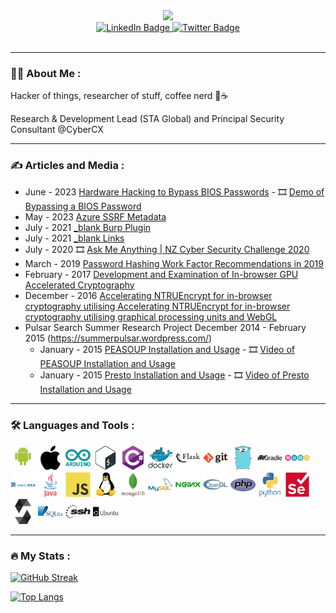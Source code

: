 <div id="header" align="center">
  <img src="https://media3.giphy.com/media/xTiIzJSKB4l7xTouE8/giphy.gif" />
</div>

<div id="badges" align="center">
  <a href="https://www.linkedin.com/in/dajnewin">
    <img src="https://img.shields.io/badge/LinkedIn-blue?style=for-the-badge&logo=linkedin&logoColor=white" alt="LinkedIn Badge"/>
  </a>
  <a href="https://twitter.com/dajnewin">
    <img src="https://img.shields.io/badge/Twitter-blue?style=for-the-badge&logo=twitter&logoColor=white" alt="Twitter Badge"/>
  </a>
</div>

<div id="views" align="center">
  <img src="https://komarev.com/ghpvc/?username=cptwin&style=flat-square&color=blue" alt="" />
</div>

---

### :man_technologist: About Me :

Hacker of things, researcher of stuff, coffee nerd 🧟☕

Research & Development Lead (STA Global) and Principal Security Consultant @CyberCX

---

### :writing_hand: Articles and Media :

- June - 2023 [Hardware Hacking to Bypass BIOS Passwords](https://cybercx.co.nz/bypassing-bios-password/) - :film_strip: [Demo of Bypassing a BIOS Password](https://www.youtube.com/watch?v=ZUveltwwldo)
- May - 2023 [Azure SSRF Metadata](https://cybercx.co.nz/azure-ssrf-metadata/)
- July - 2021 [_blank Burp Plugin](https://cptwin.lolnet.co.nz/post/2021-07-24-_blank-burp-plugin/)
- July - 2021 [_blank Links](https://cptwin.lolnet.co.nz/post/2021-07-17-underscoreblanklinks/)
- July - 2020 :film_strip: [Ask Me Anything | NZ Cyber Security Challenge 2020](https://www.youtube.com/watch?v=iuRjqiHmWe8)
- March - 2019 [Password Hashing Work Factor Recommendations in 2019](https://cptwin.lolnet.co.nz/post/2019-03-02-password-hashing-work-factor-recommendations-in-2019/)
- February - 2017 [Development and Examination of In-browser GPU Accelerated Cryptography](https://hdl.handle.net/10292/10438)
- December - 2016 [Accelerating NTRUEncrypt for in-browser cryptography utilising
Accelerating NTRUEncrypt for in-browser cryptography utilising
graphical processing units and WebGL](https://doi.org/10.4225/75/58a6a626b43ed)
- Pulsar Search Summer Research Project December 2014 - February 2015 (https://summerpulsar.wordpress.com/)
  - January - 2015 [PEASOUP Installation and Usage](https://summerpulsar.wordpress.com/2015/01/29/peasoup-installation-and-usage/) - :film_strip: [Video of PEASOUP Installation and Usage](https://www.youtube.com/watch?v=WATKK__BJ-Q)
  - January - 2015 [Presto Installation and Usage](https://summerpulsar.wordpress.com/2015/01/29/presto-installation-and-usage/) - :film_strip: [Video of Presto Installation and Usage](https://www.youtube.com/watch?v=f5OJrU_gQJE)

---

### :hammer_and_wrench: Languages and Tools :

<div>
  <img src="https://github.com/devicons/devicon/blob/master/icons/android/android-original-wordmark.svg" title="Android" **alt="Android" width="40" height="40"/>
  <img src="https://github.com/devicons/devicon/blob/master/icons/apple/apple-original.svg" width="40" height="40"/>
  <img src="https://github.com/devicons/devicon/blob/master/icons/arduino/arduino-original-wordmark.svg" title="Arduino" **alt="Arduino" width="40" height="40"/>
  <img src="https://github.com/devicons/devicon/blob/master/icons/bash/bash-original.svg" width="40" height="40"/>
  <img src="https://github.com/devicons/devicon/blob/master/icons/csharp/csharp-original.svg" width="40" height="40"/>
  <img src="https://github.com/devicons/devicon/blob/master/icons/docker/docker-original-wordmark.svg" width="40" height="40"/>
  <img src="https://github.com/devicons/devicon/blob/master/icons/flask/flask-original-wordmark.svg" width="40" height="40"/>
  <img src="https://github.com/devicons/devicon/blob/master/icons/git/git-original-wordmark.svg" title="Git" **alt="Git" width="40" height="40"/>
  <img src="https://github.com/devicons/devicon/blob/master/icons/go/go-original.svg" width="40" height="40"/>
  <img src="https://github.com/devicons/devicon/blob/master/icons/gradle/gradle-plain-wordmark.svg" width="40" height="40"/>
  <img src="https://github.com/devicons/devicon/blob/master/icons/hugo/hugo-original-wordmark.svg" width="40" height="40"/>
  <img src="https://github.com/devicons/devicon/blob/master/icons/intellij/intellij-original-wordmark.svg" width="40" height="40"/>
  <img src="https://github.com/devicons/devicon/blob/master/icons/java/java-original-wordmark.svg" title="Java" alt="Java" width="40" height="40"/>
  <img src="https://github.com/devicons/devicon/blob/master/icons/javascript/javascript-original.svg" width="40" height="40"/>
  <img src="https://github.com/devicons/devicon/blob/master/icons/linux/linux-original.svg" width="40" height="40"/>
  <img src="https://github.com/devicons/devicon/blob/master/icons/mongodb/mongodb-original-wordmark.svg" width="40" height="40"/>
  <img src="https://github.com/devicons/devicon/blob/master/icons/mysql/mysql-original-wordmark.svg" width="40" height="40"/>
  <img src="https://github.com/devicons/devicon/blob/master/icons/nginx/nginx-original.svg" width="40" height="40"/>
  <img src="https://github.com/devicons/devicon/blob/master/icons/opengl/opengl-original.svg" width="40" height="40"/>
  <img src="https://github.com/devicons/devicon/blob/master/icons/php/php-original.svg" width="40" height="40"/>
  <img src="https://github.com/devicons/devicon/blob/master/icons/python/python-original-wordmark.svg" title="Python" alt="Python" width="40" height="40"/>
  <img src="https://github.com/devicons/devicon/blob/master/icons/selenium/selenium-original.svg" width="40" height="40"/>
  <img src="https://github.com/devicons/devicon/blob/master/icons/solidity/solidity-original.svg" width="40" height="40"/>
  <img src="https://github.com/devicons/devicon/blob/master/icons/sqlite/sqlite-original-wordmark.svg" width="40" height="40"/>
  <img src="https://github.com/devicons/devicon/blob/master/icons/ssh/ssh-original-wordmark.svg" width="40" height="40"/>
  <img src="https://github.com/devicons/devicon/blob/master/icons/ubuntu/ubuntu-plain-wordmark.svg" width="40" height="40"/>
</div>
  

---

### :fire: My Stats :

  [![GitHub Streak](https://github-readme-streak-stats.herokuapp.com?user=cptwin&theme=dark)]()
  
  [![Top Langs](https://github-readme-stats.vercel.app/api/top-langs/?username=cptwin&layout=compact&theme=vision-friendly-dark)]()
